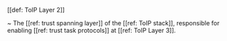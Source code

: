 [[def: ToIP Layer 2]]

~ The [[ref: trust spanning layer]] of the [[ref: ToIP stack]], responsible for enabling [[ref: trust task protocols]] at [[ref: ToIP Layer 3]].
